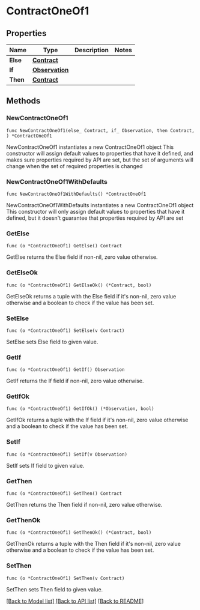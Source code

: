# ContractOneOf1

## Properties

Name | Type | Description | Notes
------------ | ------------- | ------------- | -------------
**Else** | [**Contract**](Contract.md) |  | 
**If** | [**Observation**](Observation.md) |  | 
**Then** | [**Contract**](Contract.md) |  | 

## Methods

### NewContractOneOf1

`func NewContractOneOf1(else_ Contract, if_ Observation, then Contract, ) *ContractOneOf1`

NewContractOneOf1 instantiates a new ContractOneOf1 object
This constructor will assign default values to properties that have it defined,
and makes sure properties required by API are set, but the set of arguments
will change when the set of required properties is changed

### NewContractOneOf1WithDefaults

`func NewContractOneOf1WithDefaults() *ContractOneOf1`

NewContractOneOf1WithDefaults instantiates a new ContractOneOf1 object
This constructor will only assign default values to properties that have it defined,
but it doesn't guarantee that properties required by API are set

### GetElse

`func (o *ContractOneOf1) GetElse() Contract`

GetElse returns the Else field if non-nil, zero value otherwise.

### GetElseOk

`func (o *ContractOneOf1) GetElseOk() (*Contract, bool)`

GetElseOk returns a tuple with the Else field if it's non-nil, zero value otherwise
and a boolean to check if the value has been set.

### SetElse

`func (o *ContractOneOf1) SetElse(v Contract)`

SetElse sets Else field to given value.


### GetIf

`func (o *ContractOneOf1) GetIf() Observation`

GetIf returns the If field if non-nil, zero value otherwise.

### GetIfOk

`func (o *ContractOneOf1) GetIfOk() (*Observation, bool)`

GetIfOk returns a tuple with the If field if it's non-nil, zero value otherwise
and a boolean to check if the value has been set.

### SetIf

`func (o *ContractOneOf1) SetIf(v Observation)`

SetIf sets If field to given value.


### GetThen

`func (o *ContractOneOf1) GetThen() Contract`

GetThen returns the Then field if non-nil, zero value otherwise.

### GetThenOk

`func (o *ContractOneOf1) GetThenOk() (*Contract, bool)`

GetThenOk returns a tuple with the Then field if it's non-nil, zero value otherwise
and a boolean to check if the value has been set.

### SetThen

`func (o *ContractOneOf1) SetThen(v Contract)`

SetThen sets Then field to given value.



[[Back to Model list]](../README.md#documentation-for-models) [[Back to API list]](../README.md#documentation-for-api-endpoints) [[Back to README]](../README.md)



